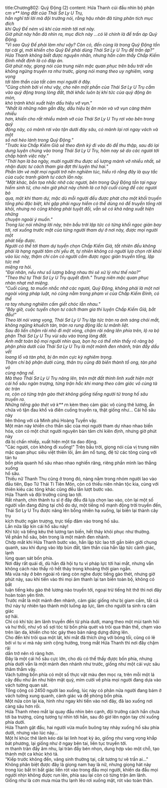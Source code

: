 title:Chương802: Quỷ Động (2)
content:
Hứa Thanh cúi đầu nhìn bộ phận c*m v** lòng đất của Thái Sơ Ly U Trụ,<br>hắn nghĩ tới lời mà đội trưởng nói, rằng hậu nhân đã từng phân tích mục đích<br>khi Quỷ Đế ném vũ khí của mình tới nơi này.<br>Giờ phút này hắn đã nhìn ra, mục đích này …có lẽ chính là để trấn áp Quỷ<br>Động.<br>"Vì sao Quỷ Đế phải làm như vậy? Còn có, đến cùng là trong Quỷ Động tồn<br>tại cái gì, mới khiến cho Quỷ Đế phải dùng Thái Sơ Ly U Trụ để trấn áp?"<br>Hứa Thanh không biết được nguyên nhân, nhưng hắn cảm thấy Chấp Kiếm<br>Đình nhất định là có đáp án.<br>Giờ phút này, giọng nói của trung niên mặc quan phục trên bầu trời vẫn<br>không ngừng truyền ra như trước, giọng nói mang theo uy nghiêm, vang vọng<br>tới tâm thần của tất cảm mọi người ở đây.<br>"Cũng chính bởi vì như vậy, cho nên một phần của Thái Sơ Ly U Trụ cắm<br>vào quỷ động trong lòng đất, thời khắc luôn bị khí tức của quỷ động ăn mòn,<br>khó tránh khỏi xuất hiện dấu hiệu vỡ vụn."<br>"Nhất là những năm gần đây, dấu hiệu bị ăn mòn và vỡ vụn càng thêm nhiều<br>hơn, khiến cho rất nhiều mảnh vỡ của Thái Sơ Ly U Trụ rơi vào bên trong quỷ<br>động này, có mảnh rơi vào tận dưới đáy sâu, có mảnh lại rơi ngay vách và một<br>số nơi hẻo lánh trong Quỷ Động."<br>"Trước kia Chấp Kiếm Giả sẽ theo định kỳ đi vào đó để thu thập, sau đó lại<br>dung luyện chúng vào trong Thái Sơ Ly U Trụ, hôm nay sẽ do các ngươi tới<br>chấp hành việc này."<br>"Thời hạn là ba ngày, mười người thu được số lượng mảnh vỡ nhiều nhất, sẽ<br>nhận được tư cách tham gia đợt thí luyện thứ hai."<br>Phần lớn vẻ mặt mọi người trở nên nghiêm túc, hiểu rõ rằng đây là quy tắc<br>của cuộc tranh giành tư cách lần này.<br>“Mặt khác, bổn tọa nhắc nhở các ngươi, bên trong Quỷ Động tồn tại nguy<br>hiểm sinh tử, cho nên giờ phút này chính là cơ hội cuối cùng để các ngươi bỏ<br>qua, một khi tham dự, mặc dù mỗi người đều được phát cho một khối truyền<br>tống phù đặc biệt, khi gặp phải nguy hiểm có thể dùng nó để truyền tống rời<br>khỏi, nhưng nó cũng không phải tuyệt đối, vẫn sẽ có khả năng xuất hiện những<br>chuyện ngoài ý muốn."<br>Trong lúc nói những lời này, trên bầu trời lập tức có từng khối ngọc giản bay<br>tới, rơi xuống trước mặt của từng người tham dự ở nơi này, được mọi người một<br>phát tiếp được.<br>Người có thể tới tham dự tuyển chọn Chấp Kiếm Giả, tất nhiên đều không<br>phải là hạng người tâm chí yếu ớt, tự nhiên không có người lựa chọn rời khỏi<br>vào lúc này, thậm chí còn có người cầm được ngọc giản truyền tống, lập tức mở<br>miệng ra hỏi.<br>"Đại nhân, nếu như số lượng bằng nhau thì sẽ xử lý như thế nào?"<br>"Theo thứ tự Thái Sơ Ly U Trụ quyết định." Trung niên mặc quan phục<br>nhàn nhạt mở miệng.<br>"Cuối cùng, ta muốn nhắc nhở các ngươi, Quỷ Động, không phải là một nơi<br>ngoài vòng pháp luật, nó cũng nằm trong phạm vi của Chấp Kiếm Đình, có thể<br>ra tay nhưng nghiêm cấm giết chóc lẫn nhau."<br>"Bây giờ, cuộc tuyển chọn tư cách tham gia thí luyện Chấp Kiếm Giả, bắt<br>đầu!"<br>Theo lời nói vang vọng, Thái Sơ Ly U Trụ lập tức tràn ra ánh sáng chói mắt,<br>không ngừng khuếch tán, tràn ra rung động lắc lư mãnh liệt.<br>Sau đó liền chậm rãi nhỏ đi một vòng, chậm rãi nâng lên phía trên, lộ ra bộ<br>phận Thái Sơ Ly U Trụ vùi sâu vào trong lòng đất.<br>Ánh mắt toàn bộ mọi người nhìn qua, bọn họ có thể nhìn thấy rõ ràng bộ<br>phận phía dưới của Thái Sơ Ly U Trụ là một mảnh đen nhánh, tràn đầy dấu vết<br>loang lổ và tàn phá, bị ăn mòn cực kỳ nghiêm trọng.<br>Thậm chí bộ phận dưới cùng, thân trụ cũng đã biến thành tổ ong, tàn phá vô<br>cùng nặng nề.<br>Mà theo Thái Sơ Ly U Trụ nâng lên, trên mặt đất thình lình xuất hiện một<br>cái hố sâu ngàn trượng, từng trận hắc khí mang theo cảm giác vô cùng tà ác tràn<br>ra, còn có từng trận gào thét không giống tiếng người từ trong hố sâu truyền ra.<br>Những tiếng gào thét và k** r*n kèm theo cảm giác vô cùng thê lương, ẩn<br>chứa vô tận đau khổ và điên cuồng truyền ra, thật giống như... Cái hố sâu này<br>liên thông với cả Minh phủ Hoàng Tuyền vậy.<br>Một màn này khiến cho thần sắc của mọi người tham dự nhao nhao biến<br>hóa, còn có một chút người nguyên bản tâm chí kiên định, nhưng giờ phút này<br>đã bị chấn nhiếp, xuất hiện một tia dao động.<br>"Các ngươi, còn không đi xuống!" Trên bầu trời, giọng nói của vị trung niên<br>mặc quan phục siêu việt thiên lôi, ầm ầm nổ tung, đệ tử các tông cùng với tán tu<br>bốn phía quanh hố sâu nhao nhao nghiến răng, riêng phần mình lao thẳng xuống<br>hố sâu.<br>Thiếu nữ Thanh Thu cũng ở trong đó, nàng nằm trong nhóm người lao vào<br>đầu tiên, Đạo Tử Thái Ti Tiên Môn, còn có thiếu niên nhân tộc kia, cùng với<br>thiên kiêu các tông khác cũng đều lần lượt bước vào.<br>Hứa Thanh và đội trưởng cũng lao tới.<br>Rất nhanh, chín thành tu sĩ ở đây đều đã lựa chọn lao vào, còn lại một số<br>người vẫn đang đứng tại chỗ do dự, một tiếng nổ mạnh động trời truyền đến,<br>Thái Sơ Ly U Trụ được nâng lên bỗng nhiên hạ xuống, lại biến lại thành cây trụ<br>kích thước ngàn trượng, trực tiếp đâm vào trong hố sâu.<br>Lần nữa lấp kín cái hố sâu này!<br>Khí tức và tiếng kêu thê lương tan biến, hết thảy khôi phục như thường.<br>Về phần hố sâu, bên trong là một mảnh đen nhánh.<br>Chớp mắt khi Hứa Thanh bước vào, hắn lập tức lao tới gần biên giới chung<br>quanh, sau khi đụng vào lớp bùn đất, tâm thần của hắn lập tức cảnh giác, lạnh<br>lùng quan sát bốn phía.<br>Nơi đây rất quái dị, dù hắn đã hội tụ tu vi pháp lực tới hai mắt, nhưng vẫn<br>không cách nào thấy rõ hết thảy trong khoảng thời gian ngắn.<br>Mà vừa nãy ở bên ngoài rõ ràng còn nghe được tiếng gào thét, nhưng giờ<br>phút này, sau khi tiến vào thì mọi âm thanh lại tan biến toàn bộ, không có bất<br>luận tiếng kêu gào thê lương nào truyền tới, ngoại trừ tiếng hít thở thì nơi đây<br>hoàn toàn yên tĩnh.<br>Trước mắt là một mảnh đen nhánh, cảm giác giống như bị giam cầm, tất cả<br>thứ này tự nhiên tạo thành một luồng áp lực, làm cho người ta sinh ra cảm giác<br>sợ hãi.<br>Chỉ có khí tức âm lãnh truyền đến từ phía dưới, mang theo một mùi tanh hôi<br>và hư thối, như vô số sợi tóc từ bốn phía quét và trôi qua thân thể, chạm vào<br>trên làn da, khiến cho tóc gáy theo bản năng dựng đứng lên.<br>Cho đến khi trôi qua một lát, khi mắt đã thích ứng với bóng tối, cũng có lẽ<br>bởi vì tu vi mà nảy sinh cộng hưởng, trong mắt Hứa Thanh thì nơi đây chậm rãi<br>dần trở nên rõ ràng hơn.<br>Đây là một cái hố sâu cực lớn, cho dù có thể thấy được bốn phía, nhưng<br>phía dưới vẫn là một mảnh đen nhánh như trước, giống như một cái vực sâu<br>thăm thẳm vậy.<br>Vách tường bốn phía có một số thực vật màu đen mọc ra, trên mỗi một lá<br>cây đều như ẩn như hiện mặt quỷ, mỉm cười về phía mọi người đang dựa vào<br>vách tường quan sát.<br>Tổng cộng có 2450 người lao xuống, lúc này có phân nửa người đang bám ở<br>vách tường xung quanh, cảnh giác và đề phòng bốn phía.<br>Một nửa còn lại kia, hình như ngay khi tiến vào nơi đây, đã lao xuống nơi<br>càng sâu hơn rồi.<br>Hứa Thanh nheo mắt lại quay đầu nhìn bên cạnh, đội trưởng cách hắn chưa<br>tới ba trượng, cũng tương tự nhìn tới hắn, sau đó giơ lên ngón tay chỉ xuống<br>phía dưới.<br>Hứa Thanh gật đầu, hai người vừa muốn buông tay nhảy xuống hố sâu phía<br>dưới, nhưng vào lúc này...<br>Một hí khúc thê lãnh kéo dài lại linh hoạt kỳ ảo, giống như vang vọng khắp<br>bát phương, lại giống như ở ngay bên tai, liên tục truyền tới.<br>m thanh tràn đầy âm nhu, lại tràn đầy bén nhọn, dung hợp vào một chỗ, tạo<br>thành một ca khúc khó tả.<br>“Kiếp trước không đến, vãng sinh thường tại, cắt tương tư vẽ trần ai..."<br>Không phân biệt được đây là giọng nam hay là nữ, nhưng giọng hát này<br>trong lúc bất tri bất giác liền rót vào trong đầu mọi người, khiến da đầu mọi<br>người nhịn không được run lên, phía sau lại còn có từng trận âm lãnh.<br>Giống như là cơn mưa mùa thu lạnh lẽo rơi xuống mặt, rót vào toàn thân.